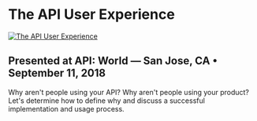 # The API User Experience

[![The API User Experience](http://img.youtube.com/vi/s5OmYYwv2Ws/0.jpg)](http://www.youtube.com/watch?v=s5OmYYwv2Ws "The API User Experience")

## Presented at API: World — San Jose, CA • September 11, 2018

Why aren't people using your API? Why aren't people using your product? Let's determine how to define why and discuss a successful implementation and usage process.
